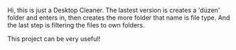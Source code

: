 Hi, this is just a Desktop Cleaner.
The lastest version is creates a 'düzen' folder and enters in, then creates the more folder that name is file type.
And the last step is filtering the files to own folders.

This project can be very useful!
